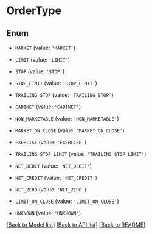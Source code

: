 # OrderType


## Enum

* `MARKET` (value: `'MARKET'`)

* `LIMIT` (value: `'LIMIT'`)

* `STOP` (value: `'STOP'`)

* `STOP_LIMIT` (value: `'STOP_LIMIT'`)

* `TRAILING_STOP` (value: `'TRAILING_STOP'`)

* `CABINET` (value: `'CABINET'`)

* `NON_MARKETABLE` (value: `'NON_MARKETABLE'`)

* `MARKET_ON_CLOSE` (value: `'MARKET_ON_CLOSE'`)

* `EXERCISE` (value: `'EXERCISE'`)

* `TRAILING_STOP_LIMIT` (value: `'TRAILING_STOP_LIMIT'`)

* `NET_DEBIT` (value: `'NET_DEBIT'`)

* `NET_CREDIT` (value: `'NET_CREDIT'`)

* `NET_ZERO` (value: `'NET_ZERO'`)

* `LIMIT_ON_CLOSE` (value: `'LIMIT_ON_CLOSE'`)

* `UNKNOWN` (value: `'UNKNOWN'`)

[[Back to Model list]](../README.md#documentation-for-models) [[Back to API list]](../README.md#documentation-for-api-endpoints) [[Back to README]](../README.md)


